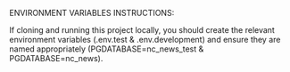 ENVIRONMENT VARIABLES INSTRUCTIONS:

If cloning and running this project locally, you should create the relevant environment variables (.env.test & .env.development) and ensure they are named appropriately (PGDATABASE=nc_news_test & PGDATABASE=nc_news).
